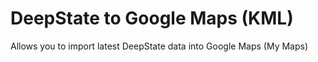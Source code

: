 # DeepState to Google Maps (KML)
Allows you to import latest DeepState data into Google Maps (My Maps)
